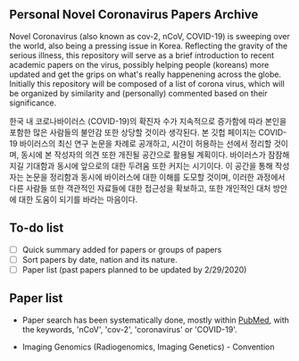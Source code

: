 ## Personal Novel Coronavirus Papers Archive 
Novel Coronavirus (also known as cov-2, nCoV, COVID-19) is sweeping over the world, also being a pressing issue in Korea. Reflecting the gravity of the serious illness, this repository will serve as a brief introduction to recent academic papers on the virus, possibly helping people (koreans) more updated and get the grips on what's really happenening across the globe. Initially this repository will be composed of a list of corona virus, which will be organized by similarity and (personally) commented based on their significance. 

한국 내 코로나바이러스 (COVID-19)의 확진자 수가 지속적으로 증가함에 따라 본인을 포함한 많은 사람들의 불안감 또한 상당할 것이라 생각된다. 본 깃헙 페이지는 COVID-19 바이러스의 최신 연구 논문을 차례로 공개하고, 시간이 허용하는 선에서 정리할 것이며, 동시에 본 작성자의 의견 또한 개진될 공간으로 활용될 계획이다. 바이러스가 잠잠해지길 기대함과 동시에 앞으로의 대한 두려움 또한 커지는 시기이다. 이 공간을 통해 작성자는 논문을 정리함과 동시에 바이러스에 대한 이해를 도모할 것이며, 이러한 과정에서 다른 사람들 또한  객관적인 자료들에 대한 접근성을 확보하고, 또한 개인적인 대처 방안에 대한 도움이 되기를 바라는 마음이다.     

## To-do list

* [ ] Quick summary added for papers or groups of papers
* [ ] Sort papers by date, nation and its nature.
* [ ] Paper list (past papers planned to be updated by 2/29/2020)

## Paper list

- Paper search has been systematically done, mostly within [PubMed](https://www.ncbi.nlm.nih.gov/pubmed/), with the keywords, 'nCoV', 'cov-2', 'coronavirus' or 'COVID-19'. 

* Imaging Genomics (Radiogenomics, Imaging Genetics) - Convention

  
